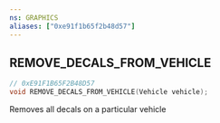 ```yaml
---
ns: GRAPHICS
aliases: ["0xe91f1b65f2b48d57"]
---
```

## REMOVE_DECALS_FROM_VEHICLE

```c
// 0xE91F1B65F2B48D57
void REMOVE_DECALS_FROM_VEHICLE(Vehicle vehicle);
```

Removes all decals on a particular vehicle

